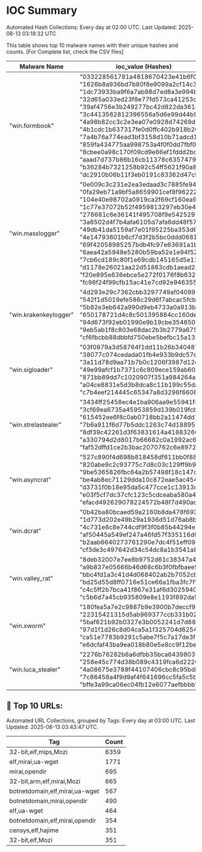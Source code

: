 # IOC Summary

Automated Hash Collections: Every day at 02:00 UTC. Last Updated: 2025-08-13 03:18:32 UTC

This table shows top 10 malware names with their unique hashes and counts. [For Complete list, check the CSV files]

| Malware Name | ioc_value (Hashes) | Count |
|--------------|--------------------|-------|
|  "win.formbook" |  "033228561781a4818670423e41b6f05f"<br> "1626b8a936bd7b80f8e9099a2cf14c35"<br> "1dc73933ba9f6a7ab98d7ed8a3e994b2"<br> "32d65a033ed23f8e77fd573ca41253cc"<br> "39af4756e3b249277bc42d822da361cb"<br> "3c4413562812396556a5d6e99d44b9e3"<br> "4a98b82cc3c2e3ea07e0928d74269d34"<br> "4b1cdc1b637317fe0d0ffc402b918b26"<br> "7a4b76a774ead3bf3158d10b71adcd16"<br> "859fa434775aa998753a4f0f0dd7fbf0"<br> "8cbee0a98c170f09cd9e66ef1fddd2bd"<br> "aaad7d737b86b16cb11378c6357479ad"<br> "b36284b7321258b92c54ff5621f90a86"<br> "dc2910b06b11f3eb0191c83362d47cb1" | 14 |
|  "win.masslogger" |  "0e009c3c231e2ea3edaad3c7885fe94f"<br> "0fa29eb71a9bf5a8659901cef8f96222"<br> "104e40e98702a0919ca2f69cf160ea91"<br> "1c77e37072b52f4959813297eb30e4c7"<br> "278681c6e36141f495708f9e54252972"<br> "3a8502d4f7b4afa6105d7afa6dd48f57"<br> "49db41da5159af7e01f95225ba353d62"<br> "4e14793601b6cf7d3f2b5bc0ddd0681c"<br> "69f42058985257bdb4fc97e63691a1b1"<br> "6aea42a5948e5280b59ba52e1e94f52f"<br> "7cb6cd189c80f1e69cdb145165d5e117"<br> "d1178e26021aa22d51863cdb1aead2a2"<br> "f20e895e636ebce5e272f0176f8b6321"<br> "fc98f24f99cfb15ac41e7cd92e946355" | 14 |
|  "win.krakenkeylogger" |  "4d293e29c7362cbb3297749af04089d3"<br> "542f1d5019efe586c29d6f7abcac5fcb"<br> "5b82e3eb642a990d9eb4733a0a913b24"<br> "650178721d4c8c501395884cc160def3"<br> "94d673f92eb01990e9b19cbe354850f7"<br> "9eb5ab1f8c803e68dac2b3b2779a6759"<br> "cf6fbcbb88dbbfd750ebe5befbc15a13" | 7 |
|  "win.sigloader" |  "03f0979a3d58764f1dd11b26b3404879"<br> "38077c074cedada01fb4e933b9dc57d2"<br> "3a11d78d9aa71b7b0c1206f3987d12e9"<br> "49e99afcf1b7371c6c809ece159ab60b"<br> "871bb89dd7c1020907f351a984264a56"<br> "a04ce8831e5d3b8dca8c11b199c55dad"<br> "c7b4eef214445c65347a8d3296f66064" | 7 |
|  "win.strelastealer" |  "3434ff25458ec4e1ba906aa9e55941f8"<br> "3cf69ea6735a45953859d139b019fcb6"<br> "615452ee6f8c0ab0718bb2a11474dd1d"<br> "7b6a911f6d77b5ddc1263c74d1889530"<br> "8df39c42261d3f63831614a41883266f"<br> "a330794d2d8017b66682c0a1992ac61c"<br> "faf52dffd1ce2b3bac2070762c6e8972" | 7 |
|  "win.asyncrat" |  "527c890f4d698b818458df611bb0f88c"<br> "820abe9c2c93775c7d8c03c129ff9b99"<br> "9be5365826fbc64a2b57498f18c147d3"<br> "be4ab8ec71129dda10c872eae5ac4545"<br> "d3731f0b18e95da5c477cce1c13913ca"<br> "e03f5cf7dc37cfc123c5cdceaba580a4"<br> "efacd492629078224572b48f7d490adf" | 7 |
|  "win.dcrat" |  "0b42ba80bcaed59a2160b8da478f693c"<br> "1d773d202e49b29a1936d51d76ab8b09"<br> "4c731e8c8e744cdf9f3f0b85b44294e9"<br> "af50445a549ef247a46fd57f335116d0"<br> "b2aab6640273761290e7dc4f51eff09d"<br> "cf3de3c497642d34c54dc8a1b3541a83" | 6 |
|  "win.valley_rat" |  "8deb32007e7ee8b9752d61c38347a4d4"<br> "a9b837e05666b46d68c6b3f0fbfbaee5"<br> "bbc4fd1a3c41d4d068402ab2b7052cbf"<br> "bd25d55d8ff0716e51ce66a1fba3fc7f"<br> "c4c5ff2b7bca41f867e31af6d3025940"<br> "c5b6d7a45cb935809e8e1193f892da51" | 6 |
|  "win.xworm" |  "180fea5a7e2c9887b9e3900b7deccf9b"<br> "22315421315d5ab969377ccb331b0294"<br> "5baf621b92b0327e3b0052241d7d8872"<br> "97d1f1d26c8d04ca5a1f325704d62542"<br> "ca51e7783b9291c5abe7f5c7a17de3f2"<br> "e6dcfaf43ba9ea018b80e5e8cc9f12be" | 6 |
|  "win.luca_stealer" |  "2276b76282b6a6dfbb35bca643980361"<br> "258e45c774d38b089c4319fca6d22201"<br> "4a08675e3788f44107406cbc8c95bdb6"<br> "7c86458a4f9d9af4f641696cc5fa5c5b"<br> "bffe3a99ca06ec04fb12e6077aefbbbb" | 5 |

<!-- url_summary_start -->
## 🔗 Top 10 URLs:

Automated URL Collections, grouped by Tags: Every day at 03:00 UTC. Last Updated: 2025-08-13 03:43:47 UTC.

| Tag | Count |
|-----|-------|
| 32-bit,elf,mips,Mozi | 6359 |
| elf,mirai,ua-wget | 1771 |
| mirai,opendir | 695 |
| 32-bit,arm,elf,mirai,Mozi | 665 |
| botnetdomain,elf,mirai,ua-wget | 567 |
| botnetdomain,mirai,opendir | 490 |
| elf,ua-wget | 464 |
| botnetdomain,elf,mirai,opendir | 354 |
| censys,elf,hajime | 351 |
| 32-bit,elf,Mozi | 351 |
<!-- url_summary_end -->
